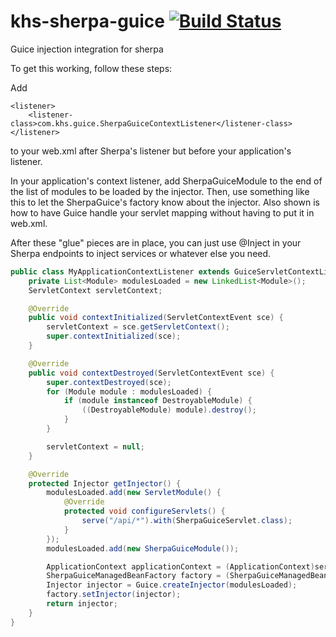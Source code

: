 khs-sherpa-guice [![Build Status](https://travis-ci.org/in-the-keyhole/khs-sherpa-guice.svg?branch=master)](https://travis-ci.org/in-the-keyhole/khs-sherpa-guice)
================

Guice injection integration for sherpa

To get this working, follow these steps:

Add 

	<listener>
	    <listener-class>com.khs.guice.SherpaGuiceContextListener</listener-class>
	</listener>

to your web.xml after Sherpa's listener but before your application's listener.

In your application's context listener, add SherpaGuiceModule to the end of the list of modules to be loaded by the injector. Then, use something like this to let the SherpaGuice's factory know about the injector. Also shown is how to have Guice handle your servlet mapping without having to put it in web.xml.

After these "glue" pieces are in place, you can just use @Inject in your Sherpa endpoints to inject services or whatever else you need.

```java
public class MyApplicationContextListener extends GuiceServletContextListener implements ServletContextListener {
	private List<Module> modulesLoaded = new LinkedList<Module>();
	ServletContext servletContext;

	@Override
	public void contextInitialized(ServletContextEvent sce) {
		servletContext = sce.getServletContext();
		super.contextInitialized(sce);
	}

	@Override
	public void contextDestroyed(ServletContextEvent sce) {
		super.contextDestroyed(sce);
		for (Module module : modulesLoaded) {
			if (module instanceof DestroyableModule) {
				((DestroyableModule) module).destroy();
			}
		}

		servletContext = null;
	}

	@Override
	protected Injector getInjector() {
		modulesLoaded.add(new ServletModule() {
			@Override
			protected void configureServlets() {
				serve("/api/*").with(SherpaGuiceServlet.class);
			}
		});
		modulesLoaded.add(new SherpaGuiceModule());

		ApplicationContext applicationContext = (ApplicationContext)servletContext.getAttribute(GenericApplicationContext.SHERPA_APPLICATION_CONTEXT_ATTRIBUTE);
		SherpaGuiceManagedBeanFactory factory = (SherpaGuiceManagedBeanFactory) applicationContext.getManagedBeanFactory();
		Injector injector = Guice.createInjector(modulesLoaded);
		factory.setInjector(injector);
		return injector;
	}
}
```
